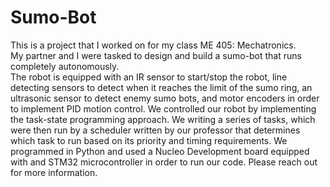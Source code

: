 # Sumo-Bot

This is a project that I worked on for my class ME 405: Mechatronics.  
My partner and I were tasked to design and build a sumo-bot that runs completely autonomously.  
The robot is equipped with an IR sensor to start/stop the robot, line detecting 
sensors to detect when it reaches the limit of the sumo ring, an ultrasonic sensor to detect enemy sumo bots, and 
motor encoders in order to implement PID motion control.  We controlled our robot by implementing the task-state
programming approach. We writing a series of tasks, which were then run by a scheduler written by our professor
that determines which task to run based on its priority and timing requirements.  We programmed in Python and used a
Nucleo Development board equipped with and STM32 microcontroller in order to run our code.  Please reach out for more information.
